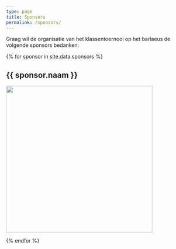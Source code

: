 ```yaml
---
type: page
title: Sponsors
permalink: /sponsors/
---
```


<p>
    Graag wil de organisatie van het klassentoernooi op het barlaeus de volgende sponsors bedanken:
</p>

{% for sponsor in site.data.sponsors %}
<p>
<h2>{{ sponsor.naam }}</h2>
<a {% if sponsor.link %}href="{{sponsor.link}}"{% endif %}>
<img width="400px" src="{{ sponsor.logo }}" al>
</a>
<p>
{% endfor %}

